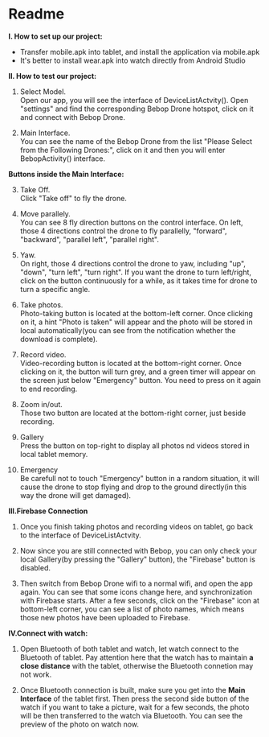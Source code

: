 # Readme

**I. How to set up our project:**
 - Transfer mobile.apk into tablet, and install the application via mobile.apk
 - It's better to install wear.apk into watch directly from Android Studio
 

**II. How to test our project:**
1. Select Model.  
Open our app, you will see the interface of DeviceListActvity(). Open "settings" and find the corresponding Bebop Drone hotspot, click on it and connect with Bebop Drone.

2. Main Interface.   
You can see the name of the Bebop Drone from the list "Please Select from the Following Drones:", click on it and then you will enter BebopActivity() interface.

**Buttons inside the Main Interface:**

3. Take Off.  
Click "Take off" to fly the drone.   

4. Move parallely.   
You can see 8 fly direction buttons on the control interface. On left, those 4 directions control the drone to fly parallelly, "forward", "backward", "parallel left", "parallel right".

5. Yaw.    
On right, those 4 directions control the drone to yaw, including "up", "down", "turn left", "turn right". If you want the drone to turn left/right, click on the button continuously for a while, as it takes time for drone to turn a specific angle.

6. Take photos.    
Photo-taking button is located at the bottom-left corner. Once clicking on it, a hint "Photo is taken" will appear and the photo will be stored in local automatically(you can see from the notification whether the download is complete).

7. Record video.   
Video-recording button is located at the bottom-right corner. Once clicking on it, the button will turn grey, and a green timer will appear on the screen just below "Emergency" button. You need to press on it again to end recording.

8. Zoom in/out.   
Those two button are located at the bottom-right corner, just beside recording. 

9. Gallery  
Press the button on top-right to display all photos nd videos stored in local tablet memory.

10. Emergency    
Be carefull not to touch "Emergency" button in a random situation, it will cause the drone to stop flying and drop to the ground directly(in this way the drone will get damaged).


**III.Firebase Connection**
1. Once you finish taking photos and recording videos on tablet, go back to the interface of DeviceListActvity. 

2. Now since you are still connected with Bebop, you can only check your local Gallery(by pressing the "Gallery" button), the "Firebase" button is disabled.

3. Then switch from Bebop Drone wifi to a normal wifi, and open the app again. You can see that some icons change here, and synchronization with Firebase starts. After a few seconds, click on the "Firebase" icon at bottom-left corner, you can see a list of photo names, which means those new photos have been uploaded to Firebase.


**IV.Connect with watch:**
1. Open Bluetooth of both tablet and watch, let watch connect to the Bluetooth of tablet. Pay attention here that the watch has to maintain **a close distance** with the tablet, otherwise the Bluetooth connetion may not work.

2. Once Bluetooth connection is built, make sure you get into the **Main Interface** of the tablet first. Then press the second side button of the watch if you want to take a picture, wait for a few seconds, the photo will be then transferred to the watch via Bluetooth. You can see the preview of the photo on watch now.

